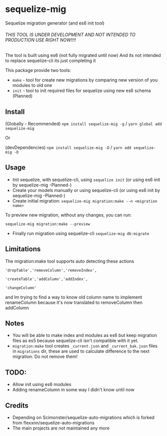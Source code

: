 # sequelize-mig
Sequelize migration generator (and es6 init tool)

###### THIS TOOL IS UNDER DEVELOPMENT AND NOT INTENDED TO PRODUCTION USE RIGHT NOW!!!! ######

The tool is built using es6 (not fully migrated until now)
And its not intended to replace sequelize-cli its just completing it

This package provide two tools:
* `make` - tool for create new migrations by comparing new version of you modules to old one
* `init` - tool to init required files for sequelize using new es6 schema (Planned)

## Install
(Globally - Recommended) `npm install sequelize-mig -g` / `yarn global add sequelize-mig`

Or

(devDependencies) `npm install sequelize-mig -D` / `yarn add sequelize-mig -D`

## Usage
* Init sequelize, with sequelize-cli, using `sequelize init` (or using es6 init by sequelize-mig -Planned-)
* Create your models manually or using sequelize-cli (or using es6 init by sequelize-mig -Planned-)
* Create initial migration:
`sequelize-mig migration:make --n <migration name>`

To preview new migration, without any changes, you can run:

`sequelize-mig migration:make --preview`

* Finally run migration using sequelize-cli `sequelize-mig db:migrate`

## Limitations
The migration:make tool supports auto detecting these actions

    'dropTable','removeColumn','removeIndex',

    'createTable','addColumn','addIndex',

    'changeColumn'
    
and Im trying to find a way to know old column name to implement renameColumn because it's now translated to removeColumn then addColumn

## Notes
* You will be able to make index and modules as es6 but keep migration files as es5 because sequelize-cli isn't compatible with it yet.
* `migration:make` tool creates `_current.json` and `_current_bak.json` files in `migrations` dir, these are used to calculate difference to the next migration. Do not remove them!

## TODO:
* Allow init using es6 modules
* Adding renameColumn in some way I didn't know until now

## Credits
* Depending on Scimonster/sequelize-auto-migrations which is forked from flexxnn/sequelize-auto-migrations
* The main projects are not maintained any more
